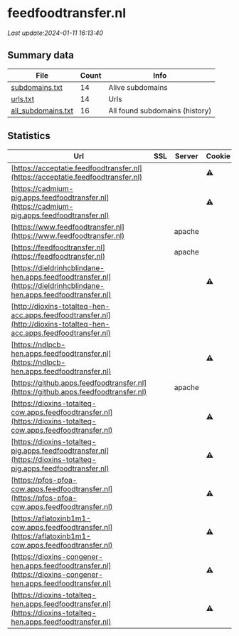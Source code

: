# feedfoodtransfer.nl
*Last update:2024-01-11 16:13:40*
## Summary data
| File       | Count | Info |
|------------|-------|------|
|[subdomains.txt](/data/feedfoodtransfer/subdomains.txt)|14|Alive subdomains|
|[urls.txt](/data/feedfoodtransfer/urls.txt)|14|Urls|
|[all_subdomains.txt](/data/feedfoodtransfer/all_subdomains.txt)|16|All found subdomains (history)|
## Statistics
| Url | SSL | Server | Cookie | HSTS | CSP | XFO | XXP | RP | Tech |
|------------|-------|------|------|------|------|------|------|------|------|
|[https://acceptatie.feedfoodtransfer.nl](https://acceptatie.feedfoodtransfer.nl)| | |:warning: |:white_check_mark: | | | | |:white_check_mark: |F5 BigIP HSTS|
|[https://cadmium-pig.apps.feedfoodtransfer.nl](https://cadmium-pig.apps.feedfoodtransfer.nl)| | |:warning: |:white_check_mark: | | | | |:white_check_mark: |Bootstrap HSTS|
|[https://www.feedfoodtransfer.nl](https://www.feedfoodtransfer.nl)| |apache| |:white_check_mark: | | |:white_check_mark: | |:white_check_mark: |Apache HTTP Server H...|
|[https://feedfoodtransfer.nl](https://feedfoodtransfer.nl)| |apache| |:white_check_mark: | | |:white_check_mark: | |:white_check_mark: |Apache HTTP Server H...|
|[https://dieldrinhcblindane-hen.apps.feedfoodtransfer.nl](https://dieldrinhcblindane-hen.apps.feedfoodtransfer.nl)| | |:warning: |:white_check_mark: | | | | |:white_check_mark: |Bootstrap HSTS|
|[http://dioxins-totalteq-hen-acc.apps.feedfoodtransfer.nl](http://dioxins-totalteq-hen-acc.apps.feedfoodtransfer.nl)| | | | | | | |:white_check_mark: ||
|[https://ndlpcb-hen.apps.feedfoodtransfer.nl](https://ndlpcb-hen.apps.feedfoodtransfer.nl)| | |:warning: |:white_check_mark: | | | | |:white_check_mark: |Bootstrap HSTS|
|[https://github.apps.feedfoodtransfer.nl](https://github.apps.feedfoodtransfer.nl)| |apache| |:white_check_mark: | |:white_check_mark: |:white_check_mark: |:white_check_mark: ||
|[https://dioxins-totalteq-cow.apps.feedfoodtransfer.nl](https://dioxins-totalteq-cow.apps.feedfoodtransfer.nl)| | |:warning: |:white_check_mark: | | | | |:white_check_mark: |Bootstrap HSTS|
|[https://dioxins-totalteq-pig.apps.feedfoodtransfer.nl](https://dioxins-totalteq-pig.apps.feedfoodtransfer.nl)| | |:warning: |:white_check_mark: | | | | |:white_check_mark: |Bootstrap HSTS|
|[https://pfos-pfoa-cow.apps.feedfoodtransfer.nl](https://pfos-pfoa-cow.apps.feedfoodtransfer.nl)| | |:warning: |:white_check_mark: | | | | |:white_check_mark: |Bootstrap HSTS|
|[https://aflatoxinb1m1-cow.apps.feedfoodtransfer.nl](https://aflatoxinb1m1-cow.apps.feedfoodtransfer.nl)| | |:warning: |:white_check_mark: | | | | |:white_check_mark: |Bootstrap HSTS|
|[https://dioxins-congener-hen.apps.feedfoodtransfer.nl](https://dioxins-congener-hen.apps.feedfoodtransfer.nl)| | |:warning: |:white_check_mark: | | | | |:white_check_mark: |Bootstrap HSTS|
|[https://dioxins-totalteq-hen.apps.feedfoodtransfer.nl](https://dioxins-totalteq-hen.apps.feedfoodtransfer.nl)| | |:warning: |:white_check_mark: | | | | |:white_check_mark: |Bootstrap HSTS|